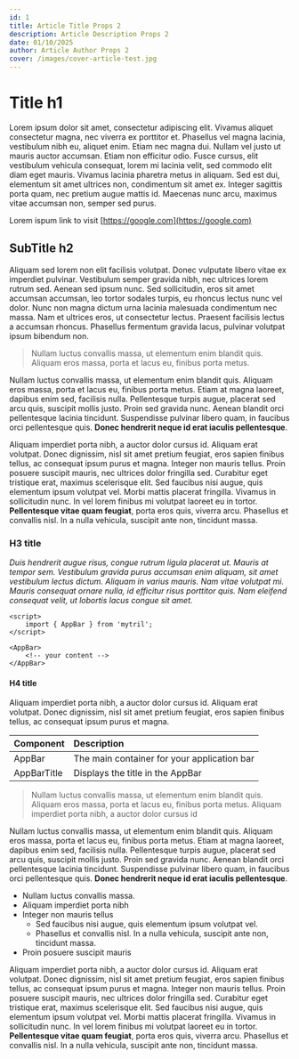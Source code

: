 ```yaml
---
id: 1
title: Article Title Props 2
description: Article Description Props 2
date: 01/10/2025
author: Article Author Props 2
cover: /images/cover-article-test.jpg
---
```


# Title h1

Lorem ipsum dolor sit amet, consectetur adipiscing elit. Vivamus aliquet consectetur magna, nec viverra ex porttitor et. Phasellus vel magna lacinia, vestibulum nibh eu, aliquet enim. Etiam nec magna dui. Nullam vel justo ut mauris auctor accumsan. Etiam non efficitur odio. Fusce cursus, elit vestibulum vehicula consequat, lorem mi lacinia velit, sed commodo elit diam eget mauris. Vivamus lacinia pharetra metus in aliquam. Sed est dui, elementum sit amet ultrices non, condimentum sit amet ex. Integer sagittis porta quam, nec pretium augue mattis id. Maecenas nunc arcu, maximus vitae accumsan non, semper sed purus.

Lorem ispum link to visit [https://google.com](https://google.com)

## SubTitle h2

Aliquam sed lorem non elit facilisis volutpat. Donec vulputate libero vitae ex imperdiet pulvinar. Vestibulum semper gravida nibh, nec ultrices lorem rutrum sed. Aenean sed ipsum nunc. Sed sollicitudin, eros sit amet accumsan accumsan, leo tortor sodales turpis, eu rhoncus lectus nunc vel dolor. Nunc non magna dictum urna lacinia malesuada condimentum nec massa. Nam et ultrices eros, ut consectetur lectus. Praesent facilisis lectus a accumsan rhoncus. Phasellus fermentum gravida lacus, pulvinar volutpat ipsum bibendum non.

> Nullam luctus convallis massa, ut elementum enim blandit quis. Aliquam eros massa, porta et lacus eu, finibus porta metus.

Nullam luctus convallis massa, ut elementum enim blandit quis. Aliquam eros massa, porta et lacus eu, finibus porta metus. Etiam at magna laoreet, dapibus enim sed, facilisis nulla. Pellentesque turpis augue, placerat sed arcu quis, suscipit mollis justo. Proin sed gravida nunc. Aenean blandit orci pellentesque lacinia tincidunt. Suspendisse pulvinar libero quam, in faucibus orci pellentesque quis. **Donec hendrerit neque id erat iaculis pellentesque**.

Aliquam imperdiet porta nibh, a auctor dolor cursus id. Aliquam erat volutpat. Donec dignissim, nisl sit amet pretium feugiat, eros sapien finibus tellus, ac consequat ipsum purus et magna. Integer non mauris tellus. Proin posuere suscipit mauris, nec ultrices dolor fringilla sed. Curabitur eget tristique erat, maximus scelerisque elit. Sed faucibus nisi augue, quis elementum ipsum volutpat vel. Morbi mattis placerat fringilla. Vivamus in sollicitudin nunc. In vel lorem finibus mi volutpat laoreet eu in tortor. **Pellentesque vitae quam feugiat**, porta eros quis, viverra arcu. Phasellus et convallis nisl. In a nulla vehicula, suscipit ante non, tincidunt massa.

### H3 title

_Duis hendrerit augue risus, congue rutrum ligula placerat ut. Mauris at tempor sem. Vestibulum gravida purus accumsan enim aliquam, sit amet vestibulum lectus dictum. Aliquam in varius mauris. Nam vitae volutpat mi. Mauris consequat ornare nulla, id efficitur risus porttitor quis. Nam eleifend consequat velit, ut lobortis lacus congue sit amet._

```svelte
<script>
	import { AppBar } from 'mytril';
</script>

<AppBar>
	<!-- your content -->
</AppBar>
```

#### H4 title

Aliquam imperdiet porta nibh, a auctor dolor cursus id. Aliquam erat volutpat. Donec dignissim, nisl sit amet pretium feugiat, eros sapien finibus tellus, ac consequat ipsum purus et magna.

| Component   | Description                                 |
| :---------- | :------------------------------------------ |
| AppBar      | The main container for your application bar |
| AppBarTitle | Displays the title in the AppBar            |

> Nullam luctus convallis massa, ut elementum enim blandit quis. Aliquam eros massa, porta et lacus eu, finibus porta metus.
> Aliquam imperdiet porta nibh, a auctor dolor cursus id

Nullam luctus convallis massa, ut elementum enim blandit quis. Aliquam eros massa, porta et lacus eu, finibus porta metus. Etiam at magna laoreet, dapibus enim sed, facilisis nulla. Pellentesque turpis augue, placerat sed arcu quis, suscipit mollis justo. Proin sed gravida nunc. Aenean blandit orci pellentesque lacinia tincidunt. Suspendisse pulvinar libero quam, in faucibus orci pellentesque quis. **Donec hendrerit neque id erat iaculis pellentesque**.

- Nullam luctus convallis massa.
- Aliquam imperdiet porta nibh
- Integer non mauris tellus
  - Sed faucibus nisi augue, quis elementum ipsum volutpat vel.
  - Phasellus et convallis nisl. In a nulla vehicula, suscipit ante non, tincidunt massa.
- Proin posuere suscipit mauris

Aliquam imperdiet porta nibh, a auctor dolor cursus id. Aliquam erat volutpat. Donec dignissim, nisl sit amet pretium feugiat, eros sapien finibus tellus, ac consequat ipsum purus et magna. Integer non mauris tellus. Proin posuere suscipit mauris, nec ultrices dolor fringilla sed. Curabitur eget tristique erat, maximus scelerisque elit. Sed faucibus nisi augue, quis elementum ipsum volutpat vel. Morbi mattis placerat fringilla. Vivamus in sollicitudin nunc. In vel lorem finibus mi volutpat laoreet eu in tortor. **Pellentesque vitae quam feugiat**, porta eros quis, viverra arcu. Phasellus et convallis nisl. In a nulla vehicula, suscipit ante non, tincidunt massa.
